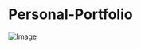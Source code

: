 # Personal-Portfolio
![Image](https://github.com/user-attachments/assets/76f3f08a-2e46-4c6a-91a8-8ef054b62cac)
